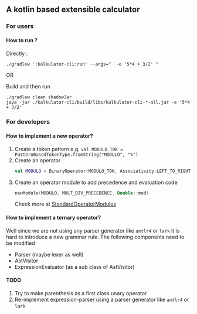 ## A kotlin based extensible calculator

### For users
#### How to run ?

Directly :
```shell script
./gradlew ':kalkulator-cli:run' --args="  -e '5*4 + 3/2' "
```

OR

Build and then run
```shell script
./gradlew clean shadowJar 
java -jar ./kalkulator-cli/build/libs/kalkulator-cli-*-all.jar -e '5*4 + 3/2'
```

### For developers

#### How to implement a new operator?

1. Create a token pattern e.g. `val MODULO_TOK = PatternBasedTokenType.fromString("MODULO", "%")`
2. Create an operator  
    ```kotlin
    val MODULO = BinaryOperator(MODULO_TOK, Associativity.LEFT_TO_RIGHT)
    ```
3. Create an operator module to add precedence and evaluation code  
    ```kotlin
    newModule(MODULO, MULT_DIV_PRECEDENCE, Double::mod)
    ```
    Check more at [StandardOperatorModules](kalkulator-core/src/main/kotlin/ppanda/math/kalkulator/standard/StandardOperatorModules.kt)


#### How to implement a ternary operator?
 
 Well since we are not using any parser generator like `antlr4` or `lark` 
 it is hard to introduce a new grammar rule. The following components need to be modified
 * Parser (maybe lexer as well)
 * AstVisitor
 * ExpressionEvaluator (as a sub class of AstVisitor)


#### TODO
1. Try to make parenthesis as a first class unary operator
2. Re-implement expression-parser using a parser generator like `antlr4` or `lark`


